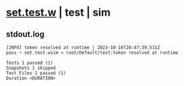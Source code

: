 # [set.test.w](../../../../../../examples/tests/sdk_tests/state/set.test.w) | test | sim

## stdout.log
```log
[INFO] token resolved at runtime | 2023-10-16T20:47:39.511Z
pass ─ set.test.wsim » root/Default/test:token resolved at runtime

Tests 1 passed (1)
Snapshots 1 skipped
Test Files 1 passed (1)
Duration <DURATION>
```


